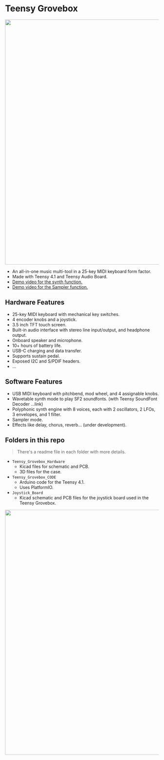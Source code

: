 # Teensy Grovebox
<img src=./images/front_photo.jpg width = 800/>

- An all-in-one music multi-tool in a 25-key MIDI keyboard form factor.
- Made with Teensy 4.1 and Teensy Audio Board.
- [Demo video for the synth function.](https://www.youtube.com/watch?v=64bXlY2FwMQ)
- [Demo video for the Sampler function.](https://youtu.be/v5BAqmPcjrQ)
## Hardware Features
- 25-key MIDI keyboard with mechanical key switches.
- 4 encoder knobs and a joystick.
- 3.5 inch TFT touch screen.
- Built-in audio interface with stereo line input/output, and headphone output.
- Onboard speaker and microphone.
- 10+ hours of battery life.
- USB-C charging and data transfer.
- Supports sustain pedal.
- Exposed I2C and S/PDIF headers.
- ...

## Software Features
- USB MIDI keyboard with pitchbend, mod wheel, and 4 assignable knobs.
- Wavetable synth mode to play SF2 soundfonts. (with Teensy SoundFont Decoder ...link)
- Polyphonic synth engine with 8 voices, each with 2 oscillators, 2 LFOs, 3 envelopes, and 1 filter.
- Sampler mode.
- Effects like delay, chorus, reverb... (under development).

## Folders in this repo
> There's a readme file in each folder with more details.
- `Teensy_Grovebox_Hardware`
    - Kicad files for schematic and PCB. 
    - 3D files for the case.
- `Teensy_Grovebox_CODE`
    - Arduino code for the Teensy 4.1.
    - Uses PlatformIO.
- `Joystick_Board`
    - Kicad schematic and PCB files for the joystick board used in the Teensy Grovebox.

<img src=./images/front_hardware_photo.jpg width=800>